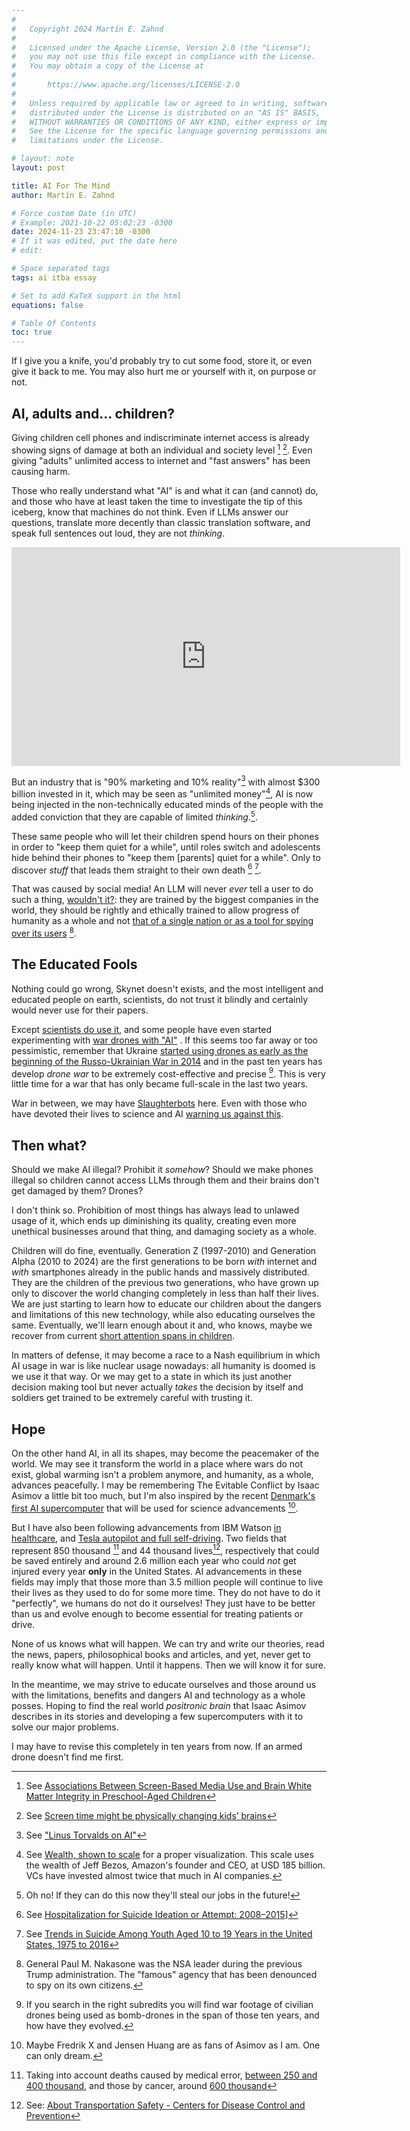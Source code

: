 ```yaml
---
#
#   Copyright 2024 Martín E. Zahnd
#
#   Licensed under the Apache License, Version 2.0 (the "License");
#   you may not use this file except in compliance with the License.
#   You may obtain a copy of the License at
#
#       https://www.apache.org/licenses/LICENSE-2.0
#
#   Unless required by applicable law or agreed to in writing, software
#   distributed under the License is distributed on an "AS IS" BASIS,
#   WITHOUT WARRANTIES OR CONDITIONS OF ANY KIND, either express or implied.
#   See the License for the specific language governing permissions and
#   limitations under the License.

# layout: note
layout: post

title: AI For The Mind
author: Martín E. Zahnd

# Force custom Date (in UTC)
# Example: 2021-10-22 05:02:23 -0300
date: 2024-11-23 23:47:10 -0300
# If it was edited, put the date here
# edit:

# Space separated tags
tags: ai itba essay

# Set to add KaTeX support in the html
equations: false

# Table Of Contents
toc: true
---
```


If I give you a knife, you'd probably try to cut some food, store it, or even give it back to me. You may also hurt me or yourself with it, on purpose or not.

<!--more-->

## AI, adults and... children?

Giving children cell phones and indiscriminate internet access is already showing signs of damage at both an individual and society level [^screen-time-1] [^screen-time-2].
Even giving "adults" unlimited access to internet and "fast answers" has been causing harm.

[^screen-time-1]:
    See [Associations Between Screen-Based Media Use and Brain White Matter Integrity in Preschool-Aged Children](https://jamanetwork.com/journals/jamapediatrics/fullarticle/2754101)

[^screen-time-2]:
    See [Screen time might be physically changing kids’ brains](https://www.technologyreview.com/2019/11/04/132071/screen-time-might-be-physically-changing-kids-brains/)

Those who really understand what "AI" is and what it can (and cannot) do, and those who have at least taken the time to investigate the tip of this iceberg, know that machines do not think. Even if LLMs answer our questions, translate more decently than classic translation software, and speak full sentences out loud, they are not _thinking_.

<div class="video-container" style="height: 350px;">
<iframe width="622" height="350" src="https://www.youtube.com/embed/gLrraUzG24w" title="The Ability To Speak Does Not Make You Intelligent [1080p]" frameborder="0" allow="accelerometer; autoplay; clipboard-write; encrypted-media; gyroscope; picture-in-picture; web-share" referrerpolicy="strict-origin-when-cross-origin" allowfullscreen></iframe>
</div>

But an industry that is "90% marketing and 10% reality"[^torvalds-ai] with almost $300 billion invested in it, which may be seen as "unlimited money"[^vc-ai], AI is now being injected in the non-technically educated minds of the people with the added conviction that they are capable of limited _thinking_.[^oh-no].

[^torvalds-ai]: See ["Linus Torvalds on AI"](https://x.com/tsarnick/status/1848182122609283439)

[^vc-ai]: See [Wealth, shown to scale](https://mkorostoff.github.io/1-pixel-wealth/) for a proper visualization. This scale uses the wealth of Jeff Bezos, Amazon's founder and CEO, at USD 185 billion. VCs have invested almost twice that much in AI companies.

[^oh-no]: Oh no! If they can do this now they'll steal our jobs in the future!

These same people who will let their children spend hours on their phones in order to "keep them quiet for a while", until roles switch and adolescents hide behind their phones to "keep them \[parents\] quiet for a while". Only to discover _stuff_ that leads them straight to their own death [^teen-suicide-1] [^teen-suicide-2].

[^teen-suicide-1]: 
    See [Hospitalization for Suicide Ideation or Attempt: 2008–2015](https://publications.aap.org/pediatrics/article-abstract/141/6/e20172426/37690/Hospitalization-for-Suicide-Ideation-or-Attempt?redirectedFrom=fulltext)] 

[^teen-suicide-2]: 
    See [Trends in Suicide Among Youth Aged 10 to 19 Years in the United States, 1975 to 2016](https://jamanetwork.com/journals/jamanetworkopen/fullarticle/2733430)

That was caused by social media! An LLM will never _ever_ tell a user to do such a thing, [wouldn't it?](https://www.tomshardware.com/tech-industry/artificial-intelligence/gemini-ai-tells-the-user-to-die-the-answer-appears-out-of-nowhere-as-the-user-was-asking-geminis-help-with-his-homework): they are trained by the biggest companies in the world, they should be rightly and ethically trained to allow progress of humanity as a whole and not [that of a single nation or as a tool for spying over its users](https://openai.com/index/openai-appoints-retired-us-army-general/) [^nakasone].

[^nakasone]: General Paul M. Nakasone was the NSA leader during the previous Trump administration. The "famous" agency that has been denounced to spy on its own citizens.

## The Educated Fools

Nothing could go wrong, Skynet doesn't exists, and the most intelligent and educated people on earth, scientists, do not trust it blindly and certainly would never use for their papers.

Except [scientists do use it](https://www.theregister.com/2024/05/03/ai_scientific_articles/), and some people have even started experimenting with [war drones with "AI"](https://youtu.be/g_1XNdWEAGU) .
If this seems too far away or too pessimistic, remember that Ukraine [started using drones as early as the beginning of the Russo-Ukrainian War in 2014](https://www.popularmechanics.com/flight/drones/a25281/ukraine-makeshift-drones/) and in the past ten years has develop _drone war_ to be extremely cost-effective and precise [^drone-videos]. This is very little time for a war that has only became full-scale in the last two years.

[^drone-videos]: 
    If you search in the right subredits you will find war footage of civilian drones being used as bomb-drones in the span of those ten years, and how have they evolved.

War in between, we may have [Slaughterbots](https://youtu.be/9fa9lVwHHqg) here. Even with those who have devoted their lives to science and AI [warning us against this](https://youtu.be/9fa9lVwHHqg?t=432).

## Then what?

Should we make AI illegal? Prohibit it _somehow_?
Should we make phones illegal so children cannot access LLMs through them and their brains don't get damaged by them? Drones?

I don't think so. Prohibition of most things has always lead to unlawed usage of it, which ends up diminishing its quality, creating even more unethical businesses around that thing, and damaging society as a whole.

Children will do fine, eventually. Generation Z (1997-2010) and Generation Alpha (2010 to 2024) are the first generations to be born _with_ internet and _with_ smartphones already in the public hands and massively distributed. They are the children of the previous two generations, who have grown up only to discover the world changing completely in less than half their lives.
We are just starting to learn how to educate our children about the dangers and limitations of this new technology, while also educating ourselves the same.
Eventually, we'll learn enough about it and, who knows, maybe we recover from current [short attention spans in children](https://www.researchgate.net/publication/383410660_The_Effect_of_Excessive_Smartphone_Use_on_Child_Cognitive_Development_and_Academic_Achievement_A_Mixed_Method_Analysis_Corresponding_Author).

In matters of defense, it may become a race to a Nash equilibrium in which AI usage in war is like nuclear usage nowadays: all humanity is doomed is we use it that way. Or we may get to a state in which its just another decision making tool but never actually _takes_ the decision by itself and soldiers get trained to be extremely careful with trusting it.

## Hope

On the other hand AI, in all its shapes, may become the peacemaker of the world. We may see it transform the world in a place where wars do not exist, global warming isn't a problem anymore, and humanity, as a whole, advances peacefully.
I may be remembering The Evitable Conflict by Isaac Asimov a little bit too much, but I'm also inspired by the recent [Denmark's first AI supercomputer](https://blogs.nvidia.com/blog/denmark-sovereign-ai-supercomputer/) that will be used for science advancements [^fredrik-huang].

[^fredrik-huang]: Maybe Fredrik X and Jensen Huang are as fans of Asimov as I am. One can only dream.

But I have also been following advancements from IBM Watson [in healthcare](https://www.ibm.com/industries/healthcare), and [Tesla autopilot and full self-driving](https://www.tesla.com/support/autopilot). Two fields that represent 850 thousand [^medical-humans] and 44 thousand lives[^transport-stats], respectively that could be saved entirely and around 2.6 million each year who could _not_ get injured every year **only** in the United States.
AI advancements in these fields may imply that those more than 3.5 million people will continue to live their lives as they used to do for some more time. They do not have to do it "perfectly", we humans do not do it ourselves! They just have to be better than us and evolve enough to become essential for treating patients or drive.

[^medical-humans]: 
    Taking into account deaths caused by medical error, [between 250 and 400 thousand](https://www.cnbc.com/2018/02/22/medical-errors-third-leading-cause-of-death-in-america.html), and those by cancer, around [600 thousand](https://www.cancer.org/research/cancer-facts-statistics/all-cancer-facts-figures/cancer-facts-figures-2022.html)

[^transport-stats]:
    See: [About Transportation Safety - Centers for Disease Control and Prevention](https://www.cdc.gov/transportation-safety/about/index.html)

None of us knows what will happen. We can try and write our theories, read the news, papers, philosophical books and articles, and yet, never get to really know what will happen. Until it happens. Then we will know it for sure.

In the meantime, we may strive to educate ourselves and those around us with the limitations, benefits and dangers AI and technology as a whole posses. Hoping to find the real world _positronic brain_ that Isaac Asimov describes in its stories and developing a few supercomputers with it to solve our major problems.

I may have to revise this completely in ten years from now. If an armed drone doesn't find me first.

